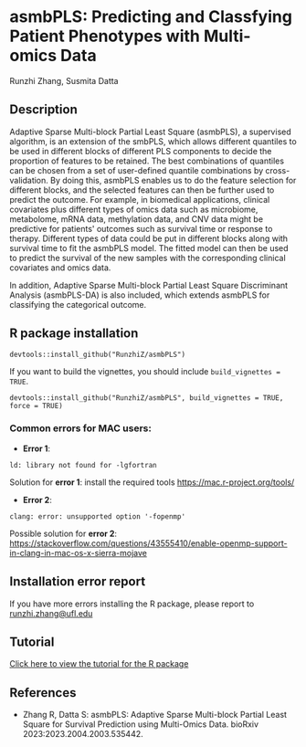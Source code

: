 # asmbPLS: Predicting and Classfying Patient Phenotypes with Multi-omics Data

Runzhi Zhang, Susmita Datta

## Description
Adaptive Sparse Multi-block Partial Least Square (asmbPLS), a supervised algorithm, is an extension of the smbPLS, which allows different quantiles to be used in different blocks of different PLS components to decide the proportion of features to be retained. The best combinations of quantiles can be chosen from a set of user-defined quantile combinations by cross-validation. By doing this, asmbPLS enables us to do the feature selection for different blocks, and the selected features can then be further used to predict the outcome. For example, in biomedical applications, clinical covariates plus different types of omics data such as microbiome, metabolome, mRNA data, methylation data, and CNV data might be predictive for patients' outcomes such as survival time or response to therapy. Different types of data could be put in different blocks along with survival time to fit the asmbPLS model. The fitted model can then be used to predict the survival of the new samples with the corresponding clinical covariates and omics data.

In addition, Adaptive Sparse Multi-block Partial Least Square Discriminant Analysis (asmbPLS-DA) is also included, which extends asmbPLS for classifying the categorical outcome.

## R package installation
```
devtools::install_github("RunzhiZ/asmbPLS")
```
If you want to build the vignettes, you should include `build_vignettes = TRUE`.
```
devtools::install_github("RunzhiZ/asmbPLS", build_vignettes = TRUE, force = TRUE)
```

### Common errors for MAC users:
* **Error 1**:
```
ld: library not found for -lgfortran
```
Solution for **error 1**: install the required tools https://mac.r-project.org/tools/


* **Error 2**:
```
clang: error: unsupported option '-fopenmp'
```
Possible solution for **error 2**: https://stackoverflow.com/questions/43555410/enable-openmp-support-in-clang-in-mac-os-x-sierra-mojave

## Installation error report
If you have more errors installing the R package, please report to runzhi.zhang@ufl.edu

## Tutorial
[Click here to view the tutorial for the R package](https://rpubs.com/spencer886/1026803)

## References
* Zhang R, Datta S: asmbPLS: Adaptive Sparse Multi-block Partial Least Square for Survival Prediction using Multi-Omics Data. bioRxiv 2023:2023.2004.2003.535442.
